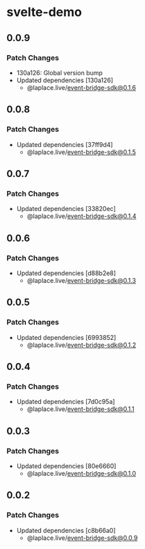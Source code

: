 # svelte-demo

## 0.0.9

### Patch Changes

- 130a126: Global version bump
- Updated dependencies [130a126]
  - @laplace.live/event-bridge-sdk@0.1.6

## 0.0.8

### Patch Changes

- Updated dependencies [37ff9d4]
  - @laplace.live/event-bridge-sdk@0.1.5

## 0.0.7

### Patch Changes

- Updated dependencies [33820ec]
  - @laplace.live/event-bridge-sdk@0.1.4

## 0.0.6

### Patch Changes

- Updated dependencies [d88b2e8]
  - @laplace.live/event-bridge-sdk@0.1.3

## 0.0.5

### Patch Changes

- Updated dependencies [6993852]
  - @laplace.live/event-bridge-sdk@0.1.2

## 0.0.4

### Patch Changes

- Updated dependencies [7d0c95a]
  - @laplace.live/event-bridge-sdk@0.1.1

## 0.0.3

### Patch Changes

- Updated dependencies [80e6660]
  - @laplace.live/event-bridge-sdk@0.1.0

## 0.0.2

### Patch Changes

- Updated dependencies [c8b66a0]
  - @laplace.live/event-bridge-sdk@0.0.9
